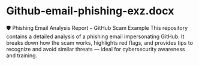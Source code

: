 # Github-email-phishing-exz.docx
🛡️ Phishing Email Analysis Report – GitHub Scam Example This repository contains a detailed analysis of a phishing email impersonating GitHub. It breaks down how the scam works, highlights red flags, and provides tips to recognize and avoid similar threats — ideal for cybersecurity awareness and training.
